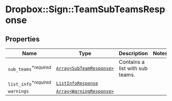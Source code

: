 # Dropbox::Sign::TeamSubTeamsResponse



## Properties

| Name | Type | Description | Notes |
| ---- | ---- | ----------- | ----- |
| `sub_teams`<sup>*_required_</sup> | [```Array<SubTeamResponse>```](SubTeamResponse.md) |  Contains a list with sub teams.  |  |
| `list_info`<sup>*_required_</sup> | [```ListInfoResponse```](ListInfoResponse.md) |    |  |
| `warnings` | [```Array<WarningResponse>```](WarningResponse.md) |    |  |

